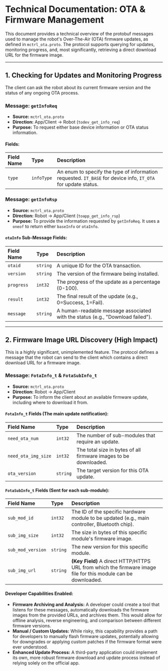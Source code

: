 # Technical Documentation: OTA & Firmware Management

This document provides a technical overview of the protobuf messages used to manage the robot's Over-The-Air (OTA) firmware updates, as defined in `mctrl_ota.proto`. The protocol supports querying for updates, monitoring progress, and, most significantly, retrieving a direct download URL for the firmware image.

---

## 1. Checking for Updates and Monitoring Progress

The client can ask the robot about its current firmware version and the status of any ongoing OTA process.

### Message: `getInfoReq`

-   **Source:** `mctrl_ota.proto`
-   **Direction:** App/Client -> Robot (`todev_get_info_req`)
-   **Purpose:** To request either base device information or OTA status information.

#### Fields:

| Field Name | Type     | Description                                                                                              |
| :--------- | :------- | :------------------------------------------------------------------------------------------------------- |
| `type`     | `infoType` | An enum to specify the type of information requested. `IT_BASE` for device info, `IT_OTA` for update status. |

### Message: `getInfoRsp`

-   **Source:** `mctrl_ota.proto`
-   **Direction:** Robot -> App/Client (`toapp_get_info_rsp`)
-   **Purpose:** To provide the information requested by `getInfoReq`. It uses a `oneof` to return either `baseInfo` or `otaInfo`.

#### `otaInfo` Sub-Message Fields:

| Field Name | Type     | Description                                                                 |
| :--------- | :------- | :-------------------------------------------------------------------------- |
| `otaid`    | `string` | A unique ID for the OTA transaction.                                        |
| `version`  | `string` | The version of the firmware being installed.                                |
| `progress` | `int32`  | The progress of the update as a percentage (0-100).                         |
| `result`   | `int32`  | The final result of the update (e.g., 0=Success, 1=Fail).                   |
| `message`  | `string` | A human-readable message associated with the status (e.g., "Download failed"). |

---

## 2. Firmware Image URL Discovery (High Impact)

This is a highly significant, unimplemented feature. The protocol defines a message that the robot can send to the client which contains a direct download URL for a firmware image.

### Message: `FotaInfo_t` & `FotaSubInfo_t`

-   **Source:** `mctrl_ota.proto`
-   **Direction:** Robot -> App/Client
-   **Purpose:** To inform the client about an available firmware update, including where to download it from.

#### `FotaInfo_t` Fields (The main update notification):

| Field Name         | Type    | Description                                                              |
| :----------------- | :------ | :----------------------------------------------------------------------- |
| `need_ota_num`     | `int32` | The number of sub-modules that require an update.                        |
| `need_ota_img_size`| `int32` | The total size in bytes of all firmware images to be downloaded.         |
| `ota_version`      | `string`| The target version for this OTA update.                                  |

#### `FotaSubInfo_t` Fields (Sent for each sub-module):

| Field Name        | Type     | Description                                                                                                                                                             |
| :---------------- | :------- | :---------------------------------------------------------------------------------------------------------------------------------------------------------------------- |
| `sub_mod_id`      | `int32`  | The ID of the specific hardware module to be updated (e.g., main controller, Bluetooth chip).                                                                           |
| `sub_img_size`    | `int32`  | The size in bytes of this specific module's firmware image.                                                                                                             |
| `sub_mod_version` | `string` | The new version for this specific module.                                                                                                                               |
| `sub_img_url`     | `string` | **(Key Field)** A direct HTTP/HTTPS URL from which the firmware image file for this module can be downloaded.                                                             |

#### Developer Capabilities Enabled:

-   **Firmware Archiving and Analysis:** A developer could create a tool that listens for these messages, automatically downloads the firmware images from the provided URLs, and archives them. This would allow for offline analysis, reverse engineering, and comparison between different firmware versions.
-   **Manual / Custom Updates:** While risky, this capability provides a path for developers to manually flash firmware updates, potentially allowing for downgrades or applying custom patches if the firmware format were ever understood.
-   **Enhanced Update Process:** A third-party application could implement its own, more robust firmware download and update process instead of relying solely on the official app.
